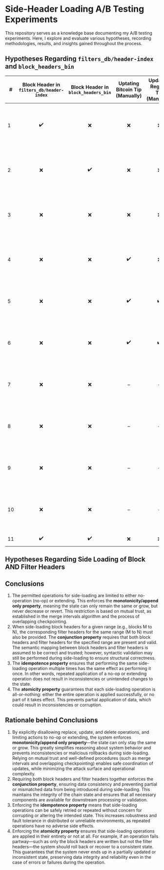 # Side-Header Loading A/B Testing Experiments
This repository serves as a knowledge base documenting my A/B testing experiments. Here, I explore and evaluate various hypotheses, recording methodologies, results, and insights gained throughout the process.

## Hypotheses Regarding `filters_db/header-index` and `block_headers_bin`

| #  | Block Header in `filters_db/header-index` | Block Header in `block_headers_bin` | **Uptating Bitcoin Tip (Manually)** | **Updating Regular Tip (Manually)** | Description | Variables | Default Outcome (`H₀`) | Accepted or Rejected |
|----|:----------------------------------:|:-----------------------------:|:-----------------------:|:-----------------------:|:------------|:----------|:----------------------|:---------------------:|
| 1  | ✔️                                 | ❌                            | ❌                      | ❌                      | Header exists in `filters_db/header-index` but not in `block_headers_bin` | – | Error creating chain service: unable to read block header: `EOF` | Accepted            |
| 2  | ❌                                 | ✔️                            | ❌                      | ❌                      | Header not in `filters_db/header-index` but exists in `block_headers_bin` | – | Error creating chain service: target height not found in index  | Accepted            |
| 3  | ❌                                 | ❌                            | ❌                      | ❌                      | Removing Tail Header from both stores | Not updating chain tip for both btc and regular header | Error creating chain service: target height not found in index | Accepted            |
| 4  | ❌                                 | ❌                            | ✔️                      | ❌                      | Removing Tail Header from both stores | Updating chain tip for btc only and not regular header | Error creating chain service: target height not found in index | Accepted            |
| 5  | ❌                                 | ❌                            | ✔️                      | ✔️                      | Removing Tail Header from both stores | Updating chain tips for btc and  regular header | `OK` | Accepted            |
| 6  | ❌                                 | ❌                            | ✔️                      | ✔️                      | Removing Tail Header from both stores | Updating chain tips for btc and  regular header | `OK` and that Tail Filter header should be computed and indexed automatically | –                     |
| 7  | ❌                                 | ❌                            | –                       | –                       | Removing Head Header from both stores | Not Removing Filter Header from store | `OK` | –                     |
| 8  | ❌                                 | ❌                            | –                       | –                       | Removing Head Header from both stores | Removing Filter Header from store | `OK` and that Head Filter header should be computed and indexed automatically | –                     |
| 9  | ❌                                 | ❌                            | –                       | –                       | Removing Middle Header from both stores | Not Removing Filter Header from store | `OK` | –                     |
| 10 | ❌                                 | ❌                            | –                       | –                       | Removing Middle Header from both stores | Removing Filter Header from store | `OK`  and that Mid Filter header should be computed and indexed automatically | –                     |
| 11 | ✔️                                 | ✔️                            | ❌                      | ❌                      | Header exists in both | – | `OK` | Accepted            |

## Hypotheses Regarding Side Loading of Block AND Filter Headers

## Conclusions

1. The permitted operations for side-loading are limited to either no-operation (no-op) or extending. This enforces the **monotonicity/append only property**, meaning the state can only remain the same or grow, but never decrease or revert. This restriction is based on mutual trust, as established in the merge intervals algorithm and the process of overlapping checkpointing.
2. When side-loading block headers for a given range (e.g., blocks M to N), the corresponding filter headers for the same range (M to N) must also be provided. The **conjunction property** requires that both block headers and filter headers for the specified range are present and valid. The semantic mapping between block headers and filter headers is assumed to be correct and trusted; however, syntactic validation may still be performed during side-loading to ensure structural correctness.
3. The **idempotence property** ensures that performing the same side-loading operation multiple times has the same effect as performing it once. In other words, repeated application of a no-op or extending operation does not result in inconsistencies or unintended changes to the state.
4. The **atomicity property** guarantees that each side-loading operation is all-or-nothing: either the entire operation is applied successfully, or no part of it takes effect. This prevents partial application of data, which could result in inconsistencies or corruption.

## Rationale behind Conclusions

1. By explicitly disallowing replace, update, and delete operations, and limiting actions to no-op or extending, the system enforces **monotonicity/append only property**—the state can only stay the same or grow. This greatly simplifies reasoning about system behavior and prevents inconsistencies or malicious rollbacks during side-loading. Relying on mutual trust and well-defined procedures (such as merge intervals and overlapping checkpointing) enables safe coordination of updates, while minimizing the attack surface and operational complexity.
2. Requiring both block headers and filter headers together enforces the **conjunction property**, ensuring data consistency and preventing partial or mismatched data from being introduced during side-loading. This maintains the integrity of the chain state and ensures that all necessary components are available for downstream processing or validation.
3. Enforcing the **idempotence property** means that side-loading operations can be safely retried or repeated without concern for corrupting or altering the intended state. This increases robustness and fault tolerance in distributed or unreliable environments, as repeated operations have no adverse side effects.
4. Enforcing the **atomicity property** ensures that side-loading operations are applied in their entirety or not at all. For example, if an operation fails partway—such as only the block headers are written but not the filter headers—the system should roll back or recover to a consistent state. This guarantees that the system never ends up in a partially updated or inconsistent state, preserving data integrity and reliability even in the case of errors or failures during the operation.
